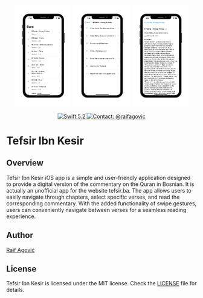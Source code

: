<p align="center">
  <img src="README_Mockups/mockup1.png" width="30%" />
  <img src="README_Mockups/mockup2.png" width="30%" />
  <img src="README_Mockups/mockup3.png" width="30%" />
</p>


<p align="center">
  <a href="#">
    <img src="https://img.shields.io/badge/Swift-5.2-orange.svg" alt="Swift 5.2">
  </a>
  <a href="https://twitter.com/raifagovic">
    <img src="https://img.shields.io/badge/Contact-@raifagovic-%231DA1F2.svg" alt="Contact: @raifagovic">
  </a>
</p>

# Tefsir Ibn Kesir

## Overview
Tefsir Ibn Kesir iOS app is a simple and user-friendly application designed to provide a digital version of the commentary on the Quran in Bosnian. It is actually an unofficial app for the website tefsir.ba. The app allows users to easily navigate through chapters, select specific verses, and read the corresponding commentary. With the added functionality of swipe gestures, users can conveniently navigate between verses for a seamless reading experience.

## Author
[Raif Agović](https://twitter.com/raifagovic)

## License
Tefsir Ibn Kesir is licensed under the MIT license. Check the [LICENSE](LICENSE) file for details.


